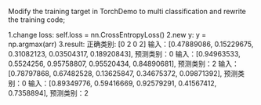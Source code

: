Modify the training target in TorchDemo to multi classification and rewrite the training code;

1.change loss:  self.loss = nn.CrossEntropyLoss()
2.new y: y = np.argmax(arr)
3.result: 
正确类别: [0 2 0 2]
输入：[0.47889086, 0.15229675, 0.31082123, 0.03504317, 0.18920843], 预测类别：0
输入：[0.94963533, 0.5524256, 0.95758807, 0.95520434, 0.84890681], 预测类别：2
输入：[0.78797868, 0.67482528, 0.13625847, 0.34675372, 0.09871392], 预测类别：0
输入：[0.89349776, 0.59416669, 0.92579291, 0.41567412, 0.7358894], 预测类别：2
